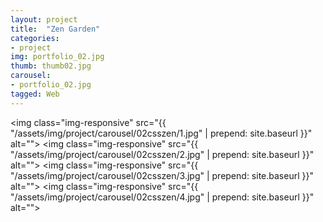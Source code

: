 ```yaml
---
layout: project
title:  "Zen Garden"
categories:
- project
img: portfolio_02.jpg
thumb: thumb02.jpg
carousel:
- portfolio_02.jpg
tagged: Web
---
```

<img class="img-responsive" src="{{ "/assets/img/project/carousel/02csszen/1.jpg" | prepend: site.baseurl }}" alt="">
<img class="img-responsive" src="{{ "/assets/img/project/carousel/02csszen/2.jpg" | prepend: site.baseurl }}" alt="">
<img class="img-responsive" src="{{ "/assets/img/project/carousel/02csszen/3.jpg" | prepend: site.baseurl }}" alt="">
<img class="img-responsive" src="{{ "/assets/img/project/carousel/02csszen/4.jpg" | prepend: site.baseurl }}" alt="">
